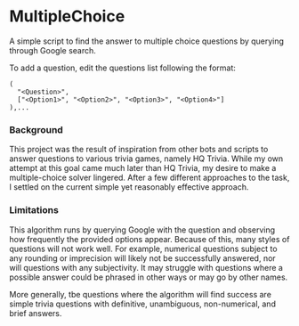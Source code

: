 # MultipleChoice
A simple script to find the answer to multiple choice questions by querying through Google search.

To add a question, edit the questions list following the format:
```
(
  "<Question>",
  ["<Option1>", "<Option2>", "<Option3>", "<Option4>"]
),...
   ```

### Background
This project was the result of inspiration from other bots and scripts to answer questions to various trivia games, namely HQ Trivia.
While my own attempt at this goal came much later than HQ Trivia, my desire to make a multiple-choice solver lingered.
After a few different approaches to the task, I settled on the current simple yet reasonably effective approach.

### Limitations
This algorithm runs by querying Google with the question and observing how frequently the provided options appear. Because of this, many styles of questions will not work well.
For example, numerical questions subject to any rounding or imprecision will likely not be successfully answered, nor will questions with any subjectivity.
It may struggle with questions where a possible answer could be phrased in other ways or may go by other names.

More generally, tbe questions where the algorithm will find success are simple trivia questions with definitive, unambiguous, non-numerical, and brief answers.
